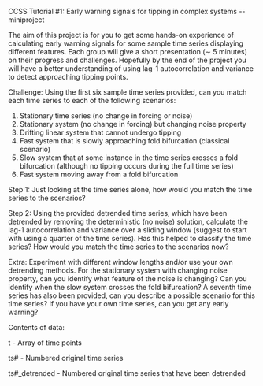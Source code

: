 CCSS Tutorial \#1: Early warning signals for tipping in complex systems -- miniproject
 
The aim of this project is for you to get some hands-on experience of calculating early warning signals for some sample time series displaying different features. Each group will give a short presentation ($\sim$ 5 minutes) on their progress and challenges. Hopefully by the end of the project you will have a better understanding of using lag-1 autocorrelation and variance to detect approaching tipping points.

Challenge: Using the first six sample time series provided, can you match each time series to each of the following scenarios:

1) Stationary time series (no change in forcing or noise)
2) Stationary system (no change in forcing) but changing noise property
3) Drifting linear system that cannot undergo tipping
4) Fast system that is slowly approaching fold bifurcation (classical scenario)
5) Slow system that at some instance in the time series crosses a fold bifurcation (although no tipping occurs during the full time series)
6) Fast system moving away from a fold bifurcation
   
Step 1: Just looking at the time series alone, how would you match the time series to the scenarios?

Step 2: Using the provided detrended time series, which have been detrended by removing the deterministic (no noise) solution, calculate the lag-1 autocorrelation and variance over a sliding window (suggest to start with using a quarter of the time series). Has this helped to classify the time series? How would you match the time series to the scenarios now?

Extra: Experiment with different window lengths and/or use your own detrending methods. For the stationary system with changing noise property, can you identify what feature of the noise is changing? Can you identify when the slow system crosses the fold bifurcation? A seventh time series has also been provided, can you describe a possible scenario for this time series? If you have your own time series, can you get any early warning? 


Contents of data:

t - Array of time points

ts# - Numbered original time series

ts#_detrended - Numbered original time series that have been detrended
